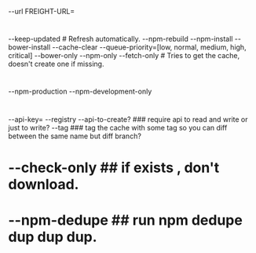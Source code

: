 --url FREIGHT-URL=
#
--keep-updated # Refresh automatically.
--npm-rebuild
--npm-install
--bower-install
--cache-clear
--queue-priority=[low, normal, medium, high, critical]
--bower-only
--npm-only
--fetch-only # Tries to get the cache, doesn't create one if missing.
# 
--npm-production
--npm-development-only
#
--api-key=
--registry
--api-to-create? ### require api to read and write or just to write?
--tag ### tag the cache with some tag so you can diff between the same name but diff branch?
# --check-only ## if exists , don't download.
# --npm-dedupe ## run npm dedupe dup dup dup.
# 